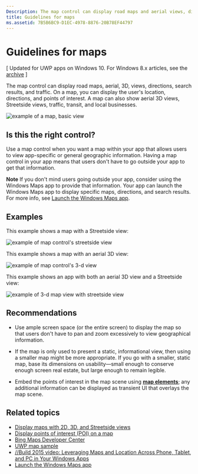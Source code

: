 ```yaml
---
Description: The map control can display road maps and aerial views, directions, search results, and traffic.
title: Guidelines for maps
ms.assetid: 7B5B6BC9-D1EC-4978-8876-20B78EF44797
---
```


# Guidelines for maps


\[ Updated for UWP apps on Windows 10. For Windows 8.x articles, see the [archive](http://go.microsoft.com/fwlink/p/?linkid=619132) \]


The map control can display road maps, aerial, 3D, views, directions, search results, and traffic. On a map, you can display the user's location, directions, and points of interest. A map can also show aerial 3D views, Streetside views, traffic, transit, and local businesses.

![example of a map, basic view](./images/win10fa/controls-maps-basic.jpg)

## Is this the right control?


Use a map control when you want a map within your app that allows users to view app-specific or general geographic information. Having a map control in your app means that users don't have to go outside your app to get that information.

**Note**  If you don't mind users going outside your app, consider using the Windows Maps app to provide that information. Your app can launch the Windows Maps app to display specific maps, directions, and search results. For more info, see [Launch the Windows Maps app](https://msdn.microsoft.com/library/windows/apps/mt228341).

## Examples


This example shows a map with a Streetside view:

![example of map control's streetside view](./images/win10fa/controls-maps-streetside.jpg)

 

This example shows a map with an aerial 3D view:

![example of map control's 3-d view](./images/win10fa/controls-maps-3dview.jpg)

 

This example shows an app with both an aerial 3D view and a Streetside view:

![example of 3-d map view with streetside view](./images/win10fa/controls-maps-3dstreetview.png)


## Recommendations


-   Use ample screen space (or the entire screen) to display the map so that users don't have to pan and zoom excessively to view geographical information.

-   If the map is only used to present a static, informational view, then using a smaller map might be more appropriate. If you go with a smaller, static map, base its dimensions on usability—small enough to conserve enough screen real estate, but large enough to remain legible.

-   Embed the points of interest in the map scene using [**map elements**](https://msdn.microsoft.com/library/windows/apps/dn637034); any additional information can be displayed as transient UI that overlays the map scene.

## Related topics


* [Display maps with 2D, 3D, and Streetside views](https://msdn.microsoft.com/library/windows/apps/mt219695)
* [Display points of interest (POI) on a map](https://msdn.microsoft.com/library/windows/apps/mt219696)
* [Bing Maps Developer Center](https://www.bingmapsportal.com/)
* [UWP map sample](http://go.microsoft.com/fwlink/p/?LinkId=619977)
* [//Build 2015 video: Leveraging Maps and Location Across Phone, Tablet, and PC in Your Windows Apps](https://channel9.msdn.com/Events/Build/2015/2-757)
* [Launch the Windows Maps app](https://msdn.microsoft.com/library/windows/apps/mt228341)
 

 






<!--HONumber=May16_HO4-->


